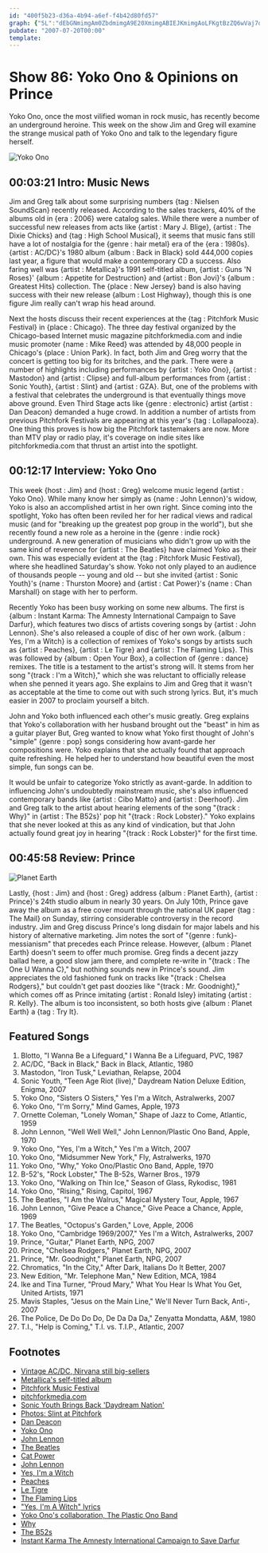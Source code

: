 ```yaml
---
id: "400f5b23-d36a-4b94-a6ef-f4b42d80fd57"
graph: {"5L":"dEbGNmimgAm0ZbdmimgA9E20XmimgABIEJKmimgAoLFKgtBzZQ6wVaj7qEe97qEe9rz7MB64f0B7qEe9DHQwnxzCjVDHQwnvkgtLDHQwnSBDRg6fotuDHQwnDHQwnS3ttlDHQwnSi8jGDHQwnMOPVC0X5vKDHQwnDHQwnwc4q6DHQwnMOJ5zMOJ5zqNBnLMOJ5zwc4q6BEjLYxzCjV","KH":"MOPVCa6ipKBMIV1MOPVCMOPVCr7yyADHQwnMOPVCMOPVCSwMa1Gzgy5MOPVCBBXEPMOPVCMOPVCcZbCYBCKfcMOPVCMOPVCw4J8eMOPVCmCRaCBCNEGMOPVCBIS3uMOPVCa6ipKr7yyADHQwnGzgy5DHQwnSwMa1Gzgy5S3ttlCgf4BSwMa19MGtlruJNycZbCYsSisJINChBcZbCYBKuZIcZbCYcZbCYw4J8eBCKfcWXhmeBCEHPBIS3u","24M":"X6cfddhnxeBHm1GdhnxebP7o2dhnxeBFkpAbP7o2BI2ZqbP7o2DkkEAbP7o2BHQENbP7o2bP7o2wTiAQQz2aTbP7o2BFkpADkkEA"}
pubdate: "2007-07-20T00:00"
template: 
---
```






# Show 86: Yoko Ono & Opinions on Prince

Yoko Ono, once the most vilified woman in rock music, has recently become an underground heroine. This week on the show Jim and Greg will examine the strange musical path of Yoko Ono and talk to the legendary figure herself.

![Yoko Ono](https://static.soundopinions.org/images/2007/yokoono.jpg)



## 00:03:21 Intro: Music News

Jim and Greg talk about some surprising numbers {tag : Nielsen SoundScan} recently released. According to the sales trackers, 40% of the albums old in {era : 2006} were catalog sales. While there were a number of successful new releases from acts like {artist : Mary J. Blige}, {artist : The Dixie Chicks} and {tag : High School Musical}, it seems that music fans still have a lot of nostalgia for the {genre : hair metal} era of the {era : 1980s}. {artist : AC/DC}'s 1980 album {album : Back in Black} sold 444,000 copies last year, a figure that would make a contemporary CD a success. Also faring well was {artist : Metallica}'s 1991 self-titled album, {artist : Guns 'N Roses}' {album : Appetite for Destruction} and {artist : Bon Jovi}'s {album : Greatest Hits} collection. The {place : New Jersey} band is also having success with their new release {album : Lost Highway}, though this is one figure Jim really can't wrap his head around.

Next the hosts discuss their recent experiences at the {tag : Pitchfork Music Festival} in {place : Chicago}. The three day festival organized by the Chicago-based Internet music magazine pitchforkmedia.com and indie music promoter {name : Mike Reed} was attended by 48,000 people in Chicago's {place : Union Park}. In fact, both Jim and Greg worry that the concert is getting too big for its britches, and the park. There were a number of highlights including performances by {artist : Yoko Ono}, {artist : Mastodon} and {artist : Clipse} and full-album performances from {artist : Sonic Youth}, {artist : Slint} and {artist : GZA}. But, one of the problems with a festival that celebrates the underground is that eventually things move above ground. Even Third Stage acts like {genre : electronic} artist {artist : Dan Deacon} demanded a huge crowd. In addition a number of artists from previous Pitchfork Festivals are appearing at this year's {tag : Lollapalooza}. One thing this proves is how big the Pitchfork tastemakers are now. More than MTV play or radio play, it's coverage on indie sites like pitchforkmedia.com that thrust an artist into the spotlight.



## 00:12:17 Interview: Yoko Ono

This week {host : Jim} and {host : Greg} welcome music legend {artist : Yoko Ono}. While many know her simply as {name : John Lennon}'s widow, Yoko is also an accomplished artist in her own right. Since coming into the spotlight, Yoko has often been reviled her for her radical views and radical music (and for "breaking up the greatest pop group in the world"), but she recently found a new role as a heroine in the {genre : indie rock} underground. A new generation of musicians who didn't grow up with the same kind of reverence for {artist : The Beatles} have claimed Yoko as their own. This was especially evident at the {tag : Pitchfork Music Festival}, where she headlined Saturday's show. Yoko not only played to an audience of thousands people -- young and old -- but she invited {artist : Sonic Youth}'s {name : Thurston Moore} and {artist : Cat Power}'s {name : Chan Marshall} on stage with her to perform.

Recently Yoko has been busy working on some new albums. The first is {album : Instant Karma: The Amnesty International Campaign to Save Darfur}, which features two discs of artists covering songs by {artist : John Lennon}. She's also released a couple of disc of her own work. {album : Yes, I'm a Witch} is a collection of remixes of Yoko's songs by artists such as {artist : Peaches}, {artist : Le Tigre} and {artist : The Flaming Lips}. This was followed by {album : Open Your Box}, a collection of {genre : dance} remixes. The title is a testament to the artist's strong will. It stems from her song "{track : I'm a Witch}," which she was reluctant to officially release when she penned it years ago. She explains to Jim and Greg that it wasn't as acceptable at the time to come out with such strong lyrics. But, it's much easier in 2007 to proclaim yourself a bitch.

John and Yoko both influenced each other's music greatly. Greg explains that Yoko's collaboration with her husband brought out the "beast" in him as a guitar player But, Greg wanted to know what Yoko first thought of John's "simple" {genre : pop} songs considering how avant-garde her compositions were. Yoko explains that she actually found that approach quite refreshing. He helped her to understand how beautiful even the most simple, fun songs can be.

It would be unfair to categorize Yoko strictly as avant-garde. In addition to influencing John's undoubtedly mainstream music, she's also influenced contemporary bands like {artist : Cibo Matto} and {artist : Deerhoof}. Jim and Greg talk to the artist about hearing elements of the song "{track : Why}" in {artist : The B52s}' pop hit "{track : Rock Lobster}." Yoko explains that she never looked at this as any kind of vindication, but that John actually found great joy in hearing "{track : Rock Lobster}" for the first time.



## 00:45:58 Review: Prince

![Planet Earth](https://static.soundopinions.org/assets/86/24M0.jpg)

Lastly, {host : Jim} and {host : Greg} address {album : Planet Earth}, {artist : Prince}'s 24th studio album in nearly 30 years. On July 10th, Prince gave away the album as a free cover mount through the national UK paper {tag : The Mail} on Sunday, stirring considerable controversy in the record industry. Jim and Greg discuss Prince's long disdain for major labels and his history of alternative marketing. Jim notes the sort of "{genre : funk}-messianism" that  precedes each Prince release. However, {album : Planet Earth} doesn't seem to offer much promise. Greg finds a decent jazzy ballad here, a good slow jam there, and complete re-write in "{track : The One U Wanna C}," but nothing sounds new in Prince's sound. Jim appreciates the old fashioned funk on tracks like "{track : Chelsea Rodgers}," but couldn't get past doozies like "{track : Mr. Goodnight}," which comes off as Prince imitating {artist : Ronald Isley} imitating {artist : R. Kelly}. The album is too inconsistent, so both hosts give {album : Planet Earth} a {tag : Try It}.



## Featured Songs

1. Blotto, "I Wanna Be a Lifeguard," I Wanna Be a Lifeguard, PVC, 1987
2. AC/DC, "Back in Black," Back in Black, Atlantic, 1980
3. Mastodon, "Iron Tusk," Leviathan, Relapse, 2004
4. Sonic Youth, "Teen Age Riot (live)," Daydream Nation Deluxe Edition, Enigma, 2007
5. Yoko Ono, "Sisters O Sisters," Yes I'm a Witch, Astralwerks, 2007
6. Yoko Ono, "I'm Sorry," Mind Games, Apple, 1973
7. Ornette Coleman, "Lonely Woman," Shape of Jazz to Come, Atlantic, 1959
8. John Lennon, "Well Well Well," John Lennon/Plastic Ono Band, Apple, 1970
9. Yoko Ono, "Yes, I'm a Witch," Yes I'm a Witch, 2007
10. Yoko Ono, "Midsummer New York," Fly, Astralwerks, 1970
11. Yoko Ono, "Why," Yoko Ono/Plastic Ono Band, Apple, 1970
12. B-52's, "Rock Lobster," The B-52s, Warner Bros., 1979
13. Yoko Ono, "Walking on Thin Ice," Season of Glass, Rykodisc, 1981
14. Yoko Ono, "Rising," Rising, Capitol, 1967
15. The Beatles, "I Am the Walrus," Magical Mystery Tour, Apple, 1967
16. John Lennon, "Give Peace a Chance," Give Peace a Chance, Apple, 1969
17. The Beatles, "Octopus's Garden," Love, Apple, 2006
18. Yoko Ono, "Cambridge 1969/2007," Yes I'm a Witch, Astralwerks, 2007
19. Prince, "Guitar," Planet Earth, NPG, 2007
20. Prince, "Chelsea Rodgers," Planet Earth, NPG, 2007
21. Prince, "Mr. Goodnight," Planet Earth, NPG, 2007
22. Chromatics, "In the City," After Dark, Italians Do It Better, 2007
23. New Edition, "Mr. Telephone Man," New Edition, MCA, 1984
24. Ike and Tina Turner, "Proud Mary," What You Hear Is What You Get, United Artists, 1971
25. Mavis Staples, "Jesus on the Main Line," We'll Never Turn Back, Anti-, 2007
26. The Police, De Do Do Do, De Da Da Da," Zenyatta Mondatta, A&M, 1980
27. T.I., "Help is Coming," T.I. vs. T.I.P., Atlantic, 2007



## Footnotes

- [Vintage AC/DC, Nirvana still big-sellers](http://www.washingtonpost.com/wp-dyn/content/article/2007/07/16/AR2007071601061.html?nav=rss_artsandliving/entertainmentnews)
- [Metallica's self-titled album](http://www.allmusic.com/cg/amg.dll?p=amg&sql=10:g9foxqq5ldte)
- [Pitchfork Music Festival](http://www.pitchforkmusicfestival.com/)
- [pitchforkmedia.com](http://www.pitchforkmedia.com/)
- [Sonic Youth Brings Back 'Daydream Nation'](http://artsbeat.blogs.nytimes.com/2007/07/14/pitchfork-music-festival-sonic-youth-brings-back-daydream-nation/)
- [Photos: Slint at Pitchfork](http://www.brooklynvegan.com/archives/2007/07/slint_performed.html)
- [Dan Deacon](http://www.dandeacon.com/)
- [Yoko Ono](http://www.allmusic.com/cg/amg.dll?p=amg&sql=11:j9fixq85ldse)
- [John Lennon](http://www.johnlennon.com/)
- [The Beatles](http://www.beatles.com/)
- [Cat Power](http://www.matadorrecords.com/cat_power/)
- [John Lennon](http://www.allmusic.com/cg/amg.dll?p=amg&sql=11:hifrxqe5ldde~T31)
- [Yes, I'm a Witch](http://www.metacritic.com/music/artists/onoyoko/yesimawitch?q=yes%20i'm%20a%20witch)
- [Peaches](http://www.peachesrocks.com/)
- [Le Tigre](http://www.letigreworld.com/sweepstakes/index.html)
- [The Flaming Lips](http://www.flaminglips.com/)
- ["Yes, I'm A Witch" lyrics](http://www.lyricsfreak.com/y/yoko+ono/yes+im+a+witch_20148801.html)
- [Yoko Ono's collaboration, The Plastic Ono Band](http://en.wikipedia.org/wiki/Plastic_Ono_Band)
- [Why](http://www.allmusic.com/cg/amg.dll?p=amg&sql=33:39fexztsldde)
- [The B52s](http://www.theb52s.com/)
- [Instant Karma The Amnesty International Campaign to Save Darfur](http://www.amazon.com/Instant-Karma-Amnesty-International-Campaign/dp/B000PMG9G2)
